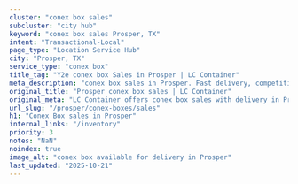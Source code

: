 ```yaml
---
cluster: "conex box sales"
subcluster: "city hub"
keyword: "conex box sales Prosper, TX"
intent: "Transactional-Local"
page_type: "Location Service Hub"
city: "Prosper, TX"
service_type: "conex box"
title_tag: "Y2e conex box Sales in Prosper | LC Container"
meta_description: "conex box sales in Prosper. Fast delivery, competitive pricing. Serving conex boxes area. Quote ID: 2AP. Call (214) 524-4168 for your free quote today."
original_title: "Prosper conex box sales | LC Container"
original_meta: "LC Container offers conex box sales with delivery in Prosper, TX. Local. Fast quotes. Since 2003."
url_slug: "/prosper/conex-boxes/sales"
h1: "Conex Box sales in Prosper"
internal_links: "/inventory"
priority: 3
notes: "NaN"
noindex: true
image_alt: "conex box available for delivery in Prosper"
last_updated: "2025-10-21"
---
```


<!-- TODO: Add unique city/inventory copy, images, and internal links here. -->
